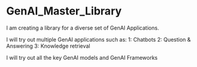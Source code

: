 # GenAI_Master_Library
I am creating a library for a diverse set of GenAI Applications.

I will try out multiple GenAI applications such as:
1: Chatbots
2: Question & Answering
3: Knowledge retrieval

I will try out all the key GenAI models and GenAI Frameworks
